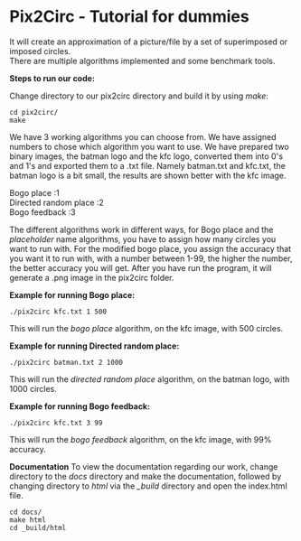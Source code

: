 # Pix2Circ - Tutorial for dummies 
It will create an approximation of a picture/file by a set of superimposed or imposed circles. <br />
There are multiple algorithms implemented and some benchmark tools.<br />


**Steps to run our code:** <br />

Change directory to our pix2circ directory and build it by using *make*:

```
cd pix2circ/
make 
``` 
We have 3 working algorithms you can choose from. We have assigned numbers to chose which algorithm you want to use. We have prepared two binary images, the batman logo and the kfc logo, converted them into 0's and 1's and exported them to a .txt file. Namely batman.txt and kfc.txt, the batman logo is a bit small, the results are shown better with the kfc image. <br />

Bogo place            :1 <br />
Directed random place :2 <br />
Bogo feedback         :3 <br />

The different algorithms work in different ways, for Bogo place and the *placeholder* name algorithms, you have to assign how many circles you want to run with. For the modified bogo place, you assign the accuracy that you want it to run with, with a number between 1-99, the higher the number, the better accuracy you will get. After you have run the program, it will generate a .png image in the pix2circ folder.  <br />

**Example for running Bogo place:** <br />

```
./pix2circ kfc.txt 1 500
```
This will run the *bogo place* algorithm, on the kfc image, with 500 circles. <br />

**Example for running Directed random place:** <br />

```
./pix2circ batman.txt 2 1000
```
This will run the *directed random place* algorithm, on the batman logo, with 1000 circles. <br />

**Example for running Bogo feedback:** 

```
./pix2circ kfc.txt 3 99
```
This will run the *bogo feedback* algorithm, on the kfc image, with 99% accuracy. <br />

**Documentation** 
To view the documentation regarding our work, change directory to the *docs* directory and make the documentation,
followed by changing directory to *html* via the *_build* directory and open the index.html file. 

```
cd docs/ 
make html
cd _build/html
``` 


